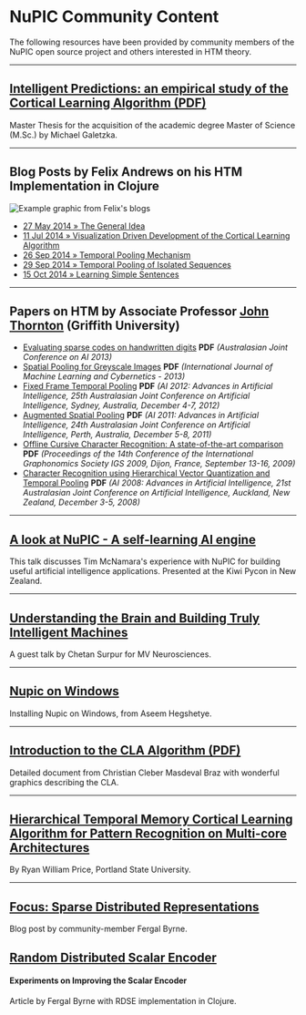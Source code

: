 
NuPIC Community Content
===========

The following resources have been provided by community members of the NuPIC open source project and others interested in HTM theory.

* * *

## <a href="{{ site.baseurl }}/resources/community-content/Masterthesis%20Nupic%20Study.pdf">Intelligent Predictions: an empirical study of the Cortical Learning Algorithm (PDF)</a>

Master Thesis for the acquisition of the academic degree Master of Science (M.Sc.) by Michael Galetzka.

* * *

## Blog Posts by Felix Andrews on his HTM Implementation in Clojure

![Example graphic from Felix's blogs](http://floybix.github.io/assets/2014-09-26/tp_example.png)

- [27 May 2014 » The General Idea](http://floybix.github.io/2014/05/27/the-general-idea)
- [11 Jul 2014 » Visualization Driven Development of the Cortical Learning Algorithm](http://floybix.github.io/2014/07/11/visualization-driven-development-of-the-cortical-learning-algorithm)
- [26 Sep 2014 » Temporal Pooling Mechanism](http://floybix.github.io/2014/09/26/temporal-pooling-mechanism)
- [29 Sep 2014 » Temporal Pooling of Isolated Sequences](http://floybix.github.io/2014/09/29/temporal-pooling-of-isolated-sequences)
- [15 Oct 2014 » Learning Simple Sentences](http://floybix.github.io/2014/10/15/learning-simple-sentences)

* * *

## Papers on HTM by Associate Professor [John Thornton](http://www.ict.griffith.edu.au/~johnt/index.html) (Griffith University)

- [Evaluating sparse codes on handwritten digits](http://www.ict.griffith.edu.au/~johnt/publications/AI2013.pdf) **PDF** *(Australasian Joint Conference on AI 2013)*
- [Spatial Pooling for Greyscale Images](http://www.ict.griffith.edu.au/~johnt/publications/IJMLC2012.pdf) **PDF** *(International Journal of Machine Learning and Cybernetics - 2013)*
- [Fixed Frame Temporal Pooling](http://www.ict.griffith.edu.au/~johnt/publications/AI2012.pdf) **PDF** *(AI 2012: Advances in Artificial Intelligence, 25th Australasian Joint Conference on Artificial Intelligence, Sydney, Australia, December 4-7, 2012)*
- [Augmented Spatial Pooling](http://www.ict.griffith.edu.au/~johnt/publications/AI2011.pdf) **PDF** *(AI 2011: Advances in Artificial Intelligence, 24th Australasian Joint Conference on Artificial Intelligence, Perth, Australia, December 5-8, 2011)*
- [Offline Cursive Character Recognition: A state-of-the-art comparison](http://www.ict.griffith.edu.au/~johnt/publications/IGS2009.pdf) **PDF** *(Proceedings of the 14th Conference of the International Graphonomics Society IGS 2009, Dijon, France, September 13-16, 2009)*
- [Character Recognition using Hierarchical Vector Quantization and Temporal Pooling](http://www.ict.griffith.edu.au/~johnt/publications/AI2008.pdf) **PDF** *(AI 2008: Advances in Artificial Intelligence, 21st Australasian Joint Conference on Artificial Intelligence, Auckland, New Zealand, December 3-5, 2008)*

* * *

## <a href="http://www.youtube.com/watch?v=rY7GLyxINFY" rel="prettyPhoto" title="A look at NuPIC - A self-learning AI engine">A look at NuPIC - A self-learning AI engine</a>

This talk discusses Tim McNamara's experience with NuPIC for building useful artificial intelligence applications. Presented at the Kiwi Pycon in New Zealand.

* * *

## <a href="http://www.youtube.com/watch?v=o8Fs3aafl9g" rel="prettyPhoto" title="Understanding the Brain and Building Truly Intelligent Machines">Understanding the Brain and Building Truly Intelligent Machines</a>

A guest talk by Chetan Surpur for MV Neurosciences.

* * *

## <a href="http://www.youtube.com/watch?v=kwXHO8t8RrE" rel="prettyPhoto" title="Nupic on Windows">Nupic on Windows</a>

Installing Nupic on Windows, from Aseem Hegshetye.

* * *

## <a href="{{ site.baseurl }}/resources/community-content/IntroductiontoCLAAlgorithm.pdf">Introduction to the CLA Algorithm (PDF)</a>

Detailed document from Christian Cleber Masdeval Braz with wonderful graphics describing the CLA.

* * *

## [Hierarchical Temporal Memory Cortical Learning Algorithm for Pattern Recognition on Multi-core Architectures](http://pdxscholar.library.pdx.edu/open_access_etds/202/)

By Ryan William Price, Portland State University.

* * *

## [Focus: Sparse Distributed Representations](http://inbits.com/nupic-machine-intelligence/focus-sparse-distributed-representations/)

Blog post by community-member Fergal Byrne.

## [Random Distributed Scalar Encoder](http://fergalbyrne.github.io/rdse.html)
#### Experiments on Improving the Scalar Encoder

Article by Fergal Byrne with RDSE implementation in Clojure.
